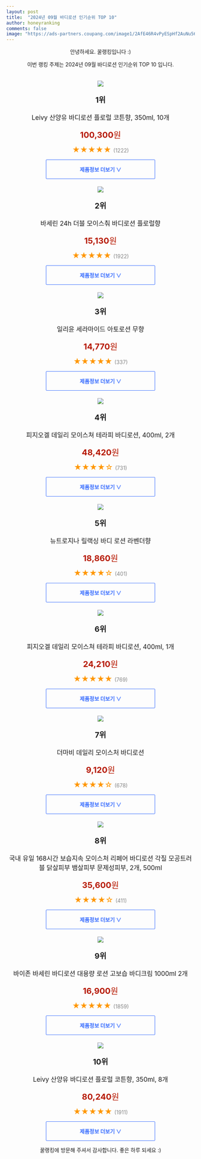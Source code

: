 ```yaml
---
layout: post
title:  "2024년 09월 바디로션 인기순위 TOP 10"
author: honeyranking
comments: false
image: "https://ads-partners.coupang.com/image1/2AfE46R4vPyESpHf2AuNu56D52Lx3PH-Es8NMxoHHOxHLnUEYn_oiXW5N03pNNolVRaDj7RoX_uufETS2JOQS0svPGgX0AncubcbedQb1UWbnreWLKF7JoLVXvNGoAxxmJHkcmKW5TdN0nUJgOIVDcNqZqBkjoIhN8lAe2vgIsQMpYwuflU77rKbuWsoPAmAcdc40l-VdXPZpxT4PiJb-WrnCSc3VtcJxJRJIuzDSMRBHU3YqhT758ZECywEWqYqLL4bkLYO3Epo3_qA0QaqVn_3RylkdoXher2fG0iEd5RtjA=="
---
```

<p style="text-align: center;">안녕하세요. 꿀랭킹입니다 :)</p>
<p style="text-align: center;">이번 랭킹 주제는 2024년 09월 바디로션 인기순위 TOP 10 입니다.</p><center><img src="https://ads-partners.coupang.com/image1/2AfE46R4vPyESpHf2AuNu56D52Lx3PH-Es8NMxoHHOxHLnUEYn_oiXW5N03pNNolVRaDj7RoX_uufETS2JOQS0svPGgX0AncubcbedQb1UWbnreWLKF7JoLVXvNGoAxxmJHkcmKW5TdN0nUJgOIVDcNqZqBkjoIhN8lAe2vgIsQMpYwuflU77rKbuWsoPAmAcdc40l-VdXPZpxT4PiJb-WrnCSc3VtcJxJRJIuzDSMRBHU3YqhT758ZECywEWqYqLL4bkLYO3Epo3_qA0QaqVn_3RylkdoXher2fG0iEd5RtjA==" style="margin-top:20px" /></center><p style="text-align: center; font-size: 20px"><b>1위</b></p><p style="text-align: center; font-size: 17px">Leivy 산양유 바디로션 플로럴 코튼향, 350ml, 10개</p><p style="text-align: center;"><span style="color: #b61800; font-size: 22px;"><b>100,300</b>원</span></p><p style="text-align: center;"><span style="color: #ff9600; font-size: 20px;">★★★★★ </span><span style="color: #878787;">(1222)</span></p><center><a href="https://link.coupang.com/re/AFFSDP?lptag=AF3899140&subid=honeyrank&pageKey=4629892339&itemId=19632309139&vendorItemId=86738713943&traceid=V0-153-506d6a15ec402d07&clickBeacon=fddaeca0-69a8-11ef-995d-4185948aad65%7E3&requestid=20240903130000518321960392&token=31850C%7CMIXED"><div style="font-size: 14px; display: inline-block; padding: 15px 90px; color: #346aff; border-radius: 2px; border: 1px solid #346aff; cursor: pointer;"><b>제품정보 더보기 &or;</b></div></a></center><center><img src="https://ads-partners.coupang.com/image1/j8RuwLn9W6-Q2md3j5uNA9dzIApINr7HRJ7c7GROtE6TgOR3TMSKcdUddKk_DWBHqnLkhwn1djPw5nub3hkqJYueQQRxqvAwqzaNNOeRolwTexd1OnPBUfB-YGGvzfLaCoayKJR3iS9Y9Fmwzl1HHUtjWQjJp9Wj60_m92YEMh2IEz6sujK31bOQcqUS_aeFGIlLIUiKFiwFu_kaC3o9RFVm2-EefC-xdFSnn8haxuCUAJ0uXSoq6-_9SFKgGko9NTXwj7G4lIyxgzztf47Kn7853Ye2kjRcvR7How==" style="margin-top:20px" /></center><p style="text-align: center; font-size: 20px"><b>2위</b></p><p style="text-align: center; font-size: 17px">바세린 24h 더블 모이스춰 바디로션 플로럴향</p><p style="text-align: center;"><span style="color: #b61800; font-size: 22px;"><b>15,130</b>원</span></p><p style="text-align: center;"><span style="color: #ff9600; font-size: 20px;">★★★★★ </span><span style="color: #878787;">(1922)</span></p><center><a href="https://link.coupang.com/re/AFFSDP?lptag=AF3899140&subid=honeyrank&pageKey=7247731238&itemId=10753279642&vendorItemId=78033825022&traceid=V0-153-273744817bbed49c&requestid=20240903130000518321960392&token=31850C%7CMIXED"><div style="font-size: 14px; display: inline-block; padding: 15px 90px; color: #346aff; border-radius: 2px; border: 1px solid #346aff; cursor: pointer;"><b>제품정보 더보기 &or;</b></div></a></center><center><img src="https://ads-partners.coupang.com/image1/1IX_vDHfwyRmA0bq1HjzC4bq9iaE0ky4v9ietj6r4ZnqJyf9X0go8fe3PHXKCgAB5WvVQ7nIFwXRjOeOuuoaFOjxOyy1_E_QLzGpom3jhziSmXHpRNpUIeLeyFdK70fuSTIg3P0hSVks81OxHYahPnOAlttxZHeq3skd3RdTB5oGBm161ro_APDqmfWcT8B4IUl9-QY7EzboTu_o7AHZYV0BjBc7YfQYnAbzddWvSgVlq_nPavHWJc_nqC8SZ0tfJnU1fhJT49qDVHYz8qMcJutjX61YC9N-eg7gfQ0S2uI1RE5jXV8q2CA=" style="margin-top:20px" /></center><p style="text-align: center; font-size: 20px"><b>3위</b></p><p style="text-align: center; font-size: 17px">일리윤 세라마이드 아토로션 무향</p><p style="text-align: center;"><span style="color: #b61800; font-size: 22px;"><b>14,770</b>원</span></p><p style="text-align: center;"><span style="color: #ff9600; font-size: 20px;">★★★★★ </span><span style="color: #878787;">(337)</span></p><center><a href="https://link.coupang.com/re/AFFSDP?lptag=AF3899140&subid=honeyrank&pageKey=6936824598&itemId=13311997229&vendorItemId=91028496259&traceid=V0-153-e387ed9f52c0d8d0&requestid=20240903130000518321960392&token=31850C%7CMIXED"><div style="font-size: 14px; display: inline-block; padding: 15px 90px; color: #346aff; border-radius: 2px; border: 1px solid #346aff; cursor: pointer;"><b>제품정보 더보기 &or;</b></div></a></center><center><img src="https://ads-partners.coupang.com/image1/Ca9EA_sIrMOGkMNWCe6eKSEQI1cZOK6V8vYRiYqvUBp4BtL_9X8Uc7jQz8DNew15fMkk-xQqBaaTLyo9uuVJhPrfPns0ZcxN0OZ8Enu2cq9dqctc2-_2AVzuiH0_9HaJtROH4Dy6MIGueCITa88iAKMh4wm_c2JXuVgNuUY3qhZN8BnoHioe0lyk-3G5tcUfums4-RGiaOJ6jKJFiFaFud_IoKe_P7XkRU6Z9SbswNDi1QAY54WeAqUZvVuyi9DZQPRYuI06F6Ev47v9Lw23plm-B1GxEYIGVsYoT4yWPA==" style="margin-top:20px" /></center><p style="text-align: center; font-size: 20px"><b>4위</b></p><p style="text-align: center; font-size: 17px">피지오겔 데일리 모이스쳐 테라피 바디로션, 400ml, 2개</p><p style="text-align: center;"><span style="color: #b61800; font-size: 22px;"><b>48,420</b>원</span></p><p style="text-align: center;"><span style="color: #ff9600; font-size: 20px;">★★★★☆ </span><span style="color: #878787;">(731)</span></p><center><a href="https://link.coupang.com/re/AFFSDP?lptag=AF3899140&subid=honeyrank&pageKey=6802931270&itemId=7253461665&vendorItemId=88528822993&traceid=V0-153-710e60312fe08552&clickBeacon=fddaeca0-69a8-11ef-b7ac-ae813db466c7%7E3&requestid=20240903130000518321960392&token=31850C%7CMIXED"><div style="font-size: 14px; display: inline-block; padding: 15px 90px; color: #346aff; border-radius: 2px; border: 1px solid #346aff; cursor: pointer;"><b>제품정보 더보기 &or;</b></div></a></center><center><img src="https://ads-partners.coupang.com/image1/xn393NjYY-usnsBqxlPi-hcKk3e-AIHGYhdufFtH-9DbEtZ4viIrRr6KduOwOYWfVgNi5xSk3a8ygLC37k4CTBAXj-FJla60H8qUXQDwJrcth8ZcJ3uEgoC_xAxZBoFa_19lhMqpi5Onmn0MYZaEOVmP_CNlY1NbRgHqGGdldc6Oj7mcdJQSokyGnObR-VvbixRwRxcNzLRg4wEtBwd7ERiYLSyv6dy-SI1EUd04HxOnSS1NY1wJCsGm-soYoP4iLOduJ5n4NQzVClFK1hYhnYQXaReZR4ec8OwTk6YqjV5_URclREwdC3xT" style="margin-top:20px" /></center><p style="text-align: center; font-size: 20px"><b>5위</b></p><p style="text-align: center; font-size: 17px">뉴트로지나 릴랙싱 바디 로션 라벤더향</p><p style="text-align: center;"><span style="color: #b61800; font-size: 22px;"><b>18,860</b>원</span></p><p style="text-align: center;"><span style="color: #ff9600; font-size: 20px;">★★★★☆ </span><span style="color: #878787;">(401)</span></p><center><a href="https://link.coupang.com/re/AFFSDP?lptag=AF3899140&subid=honeyrank&pageKey=6366646794&itemId=7070150470&vendorItemId=84686928234&traceid=V0-153-5c89e49f2a7f683b&requestid=20240903130000518321960392&token=31850C%7CMIXED"><div style="font-size: 14px; display: inline-block; padding: 15px 90px; color: #346aff; border-radius: 2px; border: 1px solid #346aff; cursor: pointer;"><b>제품정보 더보기 &or;</b></div></a></center><center><img src="https://ads-partners.coupang.com/image1/2HdiHQOMGgTAhQTF2IlX2O-NxAGgDzRz3c5MHvZ7DvawrMXOvPrHSZ5oYs_OAfBUM4uy9gaC0P2CmZ7ArWJLEaDTeIZgs5IS0JhyqY72JKH9limL780_rxQf4vMfddFnzSHiNw-ikp2L_pgC9kZ1kgva3h-zRETdGnKIGDWMmOIuKMFcOHoKVtFwK8WUJFZYUkt6lUKlfYrYDrjfLoo5HlKYs6EZix3124cLccWTyqlNJ3qT_wpQWO7vrzMB_tS3LR-zkaKU-2Za-x1a_MeVVZ0Va987Bs7ylOw3tQhzmT1Apy2rK-OPQqnueUaUB4E=" style="margin-top:20px" /></center><p style="text-align: center; font-size: 20px"><b>6위</b></p><p style="text-align: center; font-size: 17px">피지오겔 데일리 모이스쳐 테라피 바디로션, 400ml, 1개</p><p style="text-align: center;"><span style="color: #b61800; font-size: 22px;"><b>24,210</b>원</span></p><p style="text-align: center;"><span style="color: #ff9600; font-size: 20px;">★★★★★ </span><span style="color: #878787;">(769)</span></p><center><a href="https://link.coupang.com/re/AFFSDP?lptag=AF3899140&subid=honeyrank&pageKey=6802931270&itemId=17493460893&vendorItemId=88305875329&traceid=V0-153-710e60312fe08552&clickBeacon=fddaeca0-69a8-11ef-a846-843d521db5d9%7E3&requestid=20240903130000518321960392&token=31850C%7CMIXED"><div style="font-size: 14px; display: inline-block; padding: 15px 90px; color: #346aff; border-radius: 2px; border: 1px solid #346aff; cursor: pointer;"><b>제품정보 더보기 &or;</b></div></a></center><center><img src="https://ads-partners.coupang.com/image1/p4Re2mG_Wn3flkFTp_ZtgyHbXLKfIUqKobPelaV_eXRhV054oldJ07c9KZgPCwvUBBjH1B40WmmgHhrgioa7tiumZ-BWPAGGDlkiYQyCl9UR0OTLJAHpuNr-S67Ljam97V-tO9jjMMY2U_Zf2pDM_hnX1r6uf2MGd-4VZkXi8oayzG8ebFWxX3mMVGA6xrGpauYg5youSL8IV55-28d_bywpiScEhUlVdwkVki4hm3JR4sTC1RQCc3s6mYpU7McJKlz5GHew1kM20v5eGKl1QUiwBR6LBbRQgA==" style="margin-top:20px" /></center><p style="text-align: center; font-size: 20px"><b>7위</b></p><p style="text-align: center; font-size: 17px">더마비 데일리 모이스처 바디로션</p><p style="text-align: center;"><span style="color: #b61800; font-size: 22px;"><b>9,120</b>원</span></p><p style="text-align: center;"><span style="color: #ff9600; font-size: 20px;">★★★★☆ </span><span style="color: #878787;">(678)</span></p><center><a href="https://link.coupang.com/re/AFFSDP?lptag=AF3899140&subid=honeyrank&pageKey=5428150943&itemId=38615382&vendorItemId=3005335698&traceid=V0-153-3f825f094c3f2418&requestid=20240903130000518321960392&token=31850C%7CMIXED"><div style="font-size: 14px; display: inline-block; padding: 15px 90px; color: #346aff; border-radius: 2px; border: 1px solid #346aff; cursor: pointer;"><b>제품정보 더보기 &or;</b></div></a></center><center><img src="https://ads-partners.coupang.com/image1/YSvA2khzb2NErozWYbZsQu62ptLy5KTLq5m1uTrCyS639uMO0hqS_EkZ5zX3SSKYxV6oXFFUrqjVH5h2WTJXzRuJjP5YzQQLUgtJRo2uGh18HZw6KSs6XbGYah00bCDLDUvS7t6dUkY-uGwniuDuW1DaQsEUQL6eyN0kTptzlwAM450_AQCIYX70pDR903zjYO_X-OL9xCOm_dm2Q3lK94he1b2AmrjiasE7T7uzGzlPf-dc9w5A0CwOeOkgLv7-jFnFqf1NFNdzLjvDZXydEzM-yhaNMxM8q0hyt85iR3KLezKpriUKsHIrVH-o_nQC" style="margin-top:20px" /></center><p style="text-align: center; font-size: 20px"><b>8위</b></p><p style="text-align: center; font-size: 17px">국내 유일 168시간 보습지속 모이스처 리페어 바디로션 각질 모공트러블 닭살피부 뱀살피부 문제성피부, 2개, 500ml</p><p style="text-align: center;"><span style="color: #b61800; font-size: 22px;"><b>35,600</b>원</span></p><p style="text-align: center;"><span style="color: #ff9600; font-size: 20px;">★★★★☆ </span><span style="color: #878787;">(411)</span></p><center><a href="https://link.coupang.com/re/AFFSDP?lptag=AF3899140&subid=honeyrank&pageKey=7854091711&itemId=21415511628&vendorItemId=88559546236&traceid=V0-153-69bfa8dc78b0eca0&clickBeacon=fddaeca0-69a8-11ef-b88d-e89437769e94%7E3&requestid=20240903130000518321960392&token=31850C%7CMIXED"><div style="font-size: 14px; display: inline-block; padding: 15px 90px; color: #346aff; border-radius: 2px; border: 1px solid #346aff; cursor: pointer;"><b>제품정보 더보기 &or;</b></div></a></center><center><img src="https://ads-partners.coupang.com/image1/zxr2tlHiyZHxEEKZz5iIYotHUNX38wNwqbyyzGK-wU_0ISMd2NJ7VK7788dx4zbQyrxqW08nMxlAk06zSBE92nU4ZvTOSaQxEld14AN-Nfo6d61l5dLBDzE5U0PnDgIlfQgaVUKzCJ2tM3FN_CcC7P65fAfDVUEtwgJ_16mQFKs8gYqnh8jORhlsi5Bpjn9-Cw4QlCpCRElZXG8KJ_H7LCtyq-ElGC4wrQQXfNs0V_CInK2aA26Cl2CUqJ_rC7pWuZqavw-L4TuZUEqpg-OijWumiL1Th7ZQBWASeg5JKxgJaLMXZwkD2jg=" style="margin-top:20px" /></center><p style="text-align: center; font-size: 20px"><b>9위</b></p><p style="text-align: center; font-size: 17px">바이존 바세린 바디로션 대용량 로션 고보습 바디크림 1000ml 2개</p><p style="text-align: center;"><span style="color: #b61800; font-size: 22px;"><b>16,900</b>원</span></p><p style="text-align: center;"><span style="color: #ff9600; font-size: 20px;">★★★★★ </span><span style="color: #878787;">(1859)</span></p><center><a href="https://link.coupang.com/re/AFFSDP?lptag=AF3899140&subid=honeyrank&pageKey=7835143693&itemId=21316083278&vendorItemId=88562016394&traceid=V0-153-49ccef01028b2f94&requestid=20240903130000518321960392&token=31850C%7CMIXED"><div style="font-size: 14px; display: inline-block; padding: 15px 90px; color: #346aff; border-radius: 2px; border: 1px solid #346aff; cursor: pointer;"><b>제품정보 더보기 &or;</b></div></a></center><center><img src="https://ads-partners.coupang.com/image1/jkJ0kZ0XzSwC3O9fjsD_ZGLj89oJ4cpKWq568c5zXYdHJSFxJFVGdCUPkMhPoAGmGuXkmKAdQ02Eik-b3tEWEL9-kUAb5pZ9GmB2UzDLcgMQA5b2fwuZZApw_NuthAo2sHzXkod0loVARD3vSvEhyU2BC25o5rR8UgMeLLV8IZT5O0YVjQbWXX5xCYGPgjRpkoLsUxyTPZ0N402JsuyjPMg_LnjXL1MzP4uo2MnWFPqFW8iC9c6uMEbUe_5JptAlJ8BAkxnHEisJFJJ8c8nxV2zHPRLcS7jrQZHpbMJaIlCD" style="margin-top:20px" /></center><p style="text-align: center; font-size: 20px"><b>10위</b></p><p style="text-align: center; font-size: 17px">Leivy 산양유 바디로션 플로럴 코튼향, 350ml, 8개</p><p style="text-align: center;"><span style="color: #b61800; font-size: 22px;"><b>80,240</b>원</span></p><p style="text-align: center;"><span style="color: #ff9600; font-size: 20px;">★★★★★ </span><span style="color: #878787;">(1911)</span></p><center><a href="https://link.coupang.com/re/AFFSDP?lptag=AF3899140&subid=honeyrank&pageKey=4629892339&itemId=18729068337&vendorItemId=85861667981&traceid=V0-153-506d6a15ec402d07&clickBeacon=fddaeca0-69a8-11ef-a694-0a44c79ffc0b%7E3&requestid=20240903130000518321960392&token=31850C%7CMIXED"><div style="font-size: 14px; display: inline-block; padding: 15px 90px; color: #346aff; border-radius: 2px; border: 1px solid #346aff; cursor: pointer;"><b>제품정보 더보기 &or;</b></div></a></center><p style="text-align: center;">꿀랭킹에 방문해 주셔서 감사합니다. 좋은 하루 되세요 :)</p>